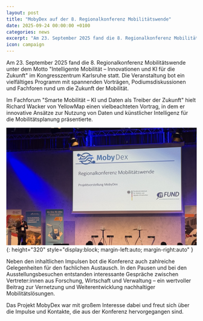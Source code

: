 ```yaml
---
layout: post
title: "MobyDex auf der 8. Regionalkonferenz Mobilitätswende"
date: 2025-09-24 00:00:00 +0100
categories: news
excerpt: "Am 23. September 2025 fand die 8. Regionalkonferenz Mobilitätswende im Kongresszentrum Karlsruhe statt."
icon: campaign
---
```


Am 23. September 2025 fand die 8. Regionalkonferenz Mobilitätswende unter dem Motto "Intelligente Mobilität – Innovationen und KI für die Zukunft" im Kongresszentrum Karlsruhe statt. Die Veranstaltung bot ein vielfältiges Programm mit spannenden Vorträgen, Podiumsdiskussionen und Fachforen rund um die Zukunft der Mobilität.

Im Fachforum "Smarte Mobilität – KI und Daten als Treiber der Zukunft" hielt Richard Wacker von YellowMap einen vielbeachteten Vortrag, in dem er innovative Ansätze zur Nutzung von Daten und künstlicher Intelligenz für die Mobilitätsplanung präsentierte.

![MobyDex Vortrag](/assets/images/regionalkonferenz.jpg){: height="320" style="display:block; margin-left:auto; margin-right:auto" }

Neben den inhaltlichen Impulsen bot die Konferenz auch zahlreiche Gelegenheiten für den fachlichen Austausch. In den Pausen und bei den Ausstellungsbesuchen entstanden interessante Gespräche zwischen Vertreter:innen aus Forschung, Wirtschaft und Verwaltung – ein wertvoller Beitrag zur Vernetzung und Weiterentwicklung nachhaltiger Mobilitätslösungen.

Das Projekt MobyDex war mit großem Interesse dabei und freut sich über die Impulse und Kontakte, die aus der Konferenz hervorgegangen sind.
